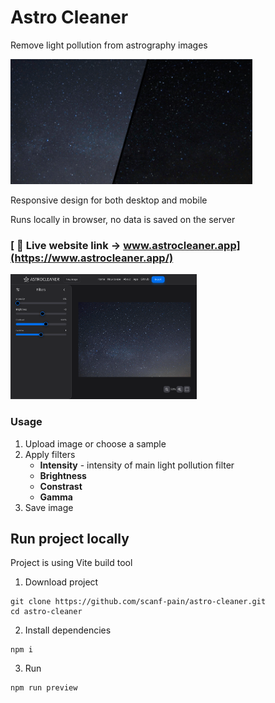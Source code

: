 # Astro Cleaner

Remove light pollution from astrography images


<img src="public/readme/before-after1.png" style="max-height: 200px; max-width: 100% ;">

Responsive design for both desktop and mobile

Runs locally in browser, no data is saved on the server

### [ 🔗 Live website link -> www.astrocleaner.app](https://www.astrocleaner.app/)

<img src="public/readme/full-appview.png" style="max-height: 200px; max-width: 100% ;" alt="before / after">

### Usage

1. Upload image or choose a sample
2. Apply filters
    - **Intensity** - intensity of main light pollution filter
    - **Brightness**
    - **Constrast**
    - **Gamma**
3. Save image

## Run project locally

Project is using Vite build tool

1. Download project

```console
git clone https://github.com/scanf-pain/astro-cleaner.git
cd astro-cleaner
```

2. Install dependencies

```console
npm i
```

3. Run

```console
npm run preview
```